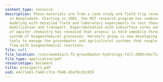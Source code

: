 ```yaml
---
content_type: resource
description: These materials are from a case study and field trip recently undertaken
  in Bangladesh. Starting in 2002, the MIT research program has combined hydrogeologic
  modeling with detailed field and laboratory experiments to test theories of arsenic
  mobilization and transport. Experimentation with subsurface cores and field manipulation
  of aquifer chemistry has revealed that arsenic is held immobile through a complex
  system of biogeochemical processes. Harvey?s group is now developing numerical simulation
  tools to manage the groundwater and agricultural systems that couple groundwater
  flow with biogeochemical reactions.
file: null
file_location: /coursemedia/1-72-groundwater-hydrology-fall-2005/e4c71a017a4dc7cef646d3a79c2bc655_pres1part1.pdf
file_type: application/pdf
resourcetype: Document
title: pres1part1.pdf
uid: e4c71a01-7a4d-c7ce-f646-d3a79c2bc655
---
```

